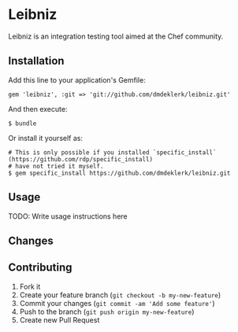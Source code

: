 # Leibniz

Leibniz is an integration testing tool aimed at the Chef community.

## Installation

Add this line to your application's Gemfile:

    gem 'leibniz', :git => 'git://github.com/dmdeklerk/leibniz.git'

And then execute:

    $ bundle

Or install it yourself as:

    # This is only possible if you installed `specific_install` (https://github.com/rdp/specific_install)
    # have not tried it myself.
    $ gem specific_install https://github.com/dmdeklerk/leibniz.git


## Usage

TODO: Write usage instructions here

## Changes



## Contributing

1. Fork it
2. Create your feature branch (`git checkout -b my-new-feature`)
3. Commit your changes (`git commit -am 'Add some feature'`)
4. Push to the branch (`git push origin my-new-feature`)
5. Create new Pull Request
